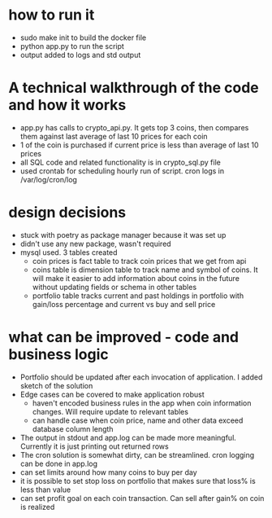 # how to run it
- sudo make init to build the docker file
- python app.py to run the script
- output added to logs and std output

# A technical walkthrough of the code and how it works
- app.py has calls to crypto_api.py. It gets top 3 coins, then compares them against last average of last 10 prices for each coin
- 1 of the coin is purchased if current price is less than average of last 10 prices 
- all SQL code and related functionality is in crypto_sql.py file 
- used crontab for scheduling hourly run of script. cron logs in /var/log/cron/log

# design decisions
- stuck with poetry as package manager because it was set up
- didn't use any new package, wasn't required
- mysql used. 3 tables created
    - coin prices is fact table to track coin prices that we get from api
    - coins table is dimension table to track name and symbol of coins. It will make it easier to add information 
      about coins in the future without updating fields or schema in other tables 
    - portfolio table tracks current and past holdings in portfolio with gain/loss percentage and current vs buy and 
      sell price

# what can be improved - code and business logic
- Portfolio should be updated after each invocation of application. I added sketch of the solution
- Edge cases can be covered to make application robust
    - haven't encoded business rules in the app when coin information changes. Will require update to relevant tables
    - can handle case when coin price, name and other data exceed database column length
- The output in stdout and app.log can be made more meaningful. Currently it is just printing out returned rows
- The cron solution is somewhat dirty, can be streamlined. cron logging can be done in app.log
- can set limits around how many coins to buy per day 
- it is possible to set stop loss on portfolio that makes sure that loss% is less than value
- can set profit goal on each coin transaction. Can sell after gain% on coin is realized